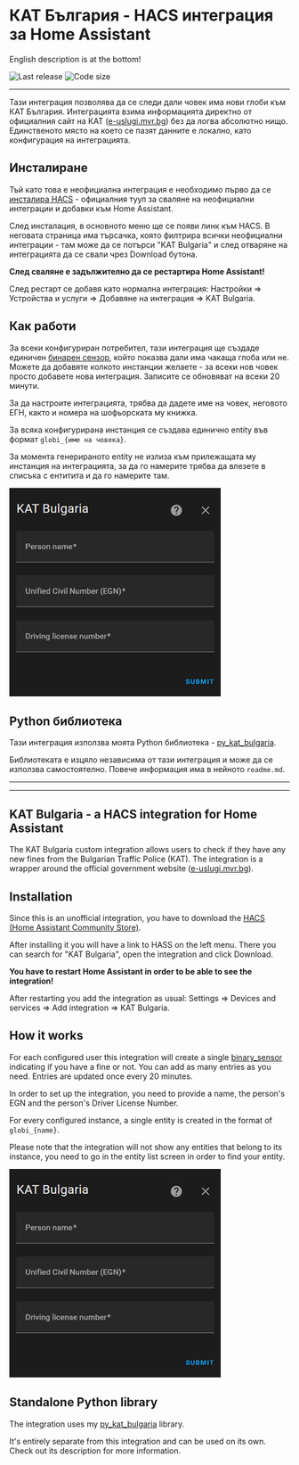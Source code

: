 # КАТ България - HACS интеграция за Home Assistant

English description is at the bottom!

![Last release](https://img.shields.io/github/release-date/nedevski/hacs_kat_bulgaria?style=flat-square)
![Code size](https://img.shields.io/github/languages/code-size/nedevski/hacs_kat_bulgaria?style=flat-square)

---

Тази интеграция позволява да се следи дали човек има нови глоби към КАТ България. Интеграцията взима информацията директно от официалния сайт на КАТ ([e-uslugi.mvr.bg](https://e-uslugi.mvr.bg/services/kat-obligations)) без да логва абсолютно нищо. Единственото място на което се пазят данните е локално, като конфигурация на интеграцията.

## Инсталиране

Тъй като това е неофициална интеграция е необходимо първо да се [инсталира HACS](https://hacs.xyz/docs/setup/download) - официалния туул за сваляне на неофициални интеграции и добавки към Home Assistant.

След инсталация, в основното меню ще се появи линк към HACS. В неговата страница има търсачка, която филтрира всички неофициални интеграции - там може да се потърси "KAT Bulgaria" и след отваряне на интеграцията да се свали чрез Download бутона.

**След сваляне е задължително да се рестартира Home Assistant!**

След рестарт се добавя като нормална интеграция: Настройки => Устройства и услуги => Добавяне на интеграция => KAT Bulgaria.

## Как работи

За всеки конфигуриран потребител, тази интеграция ще създаде единичен [бинарен сензор](/integrations/binary_sensor), който показва дали има чакаща глоба или не. Можете да добавяте колкото инстанции желаете - за всеки нов човек просто добавете нова интеграция. Записите се обновяват на всеки 20 минути.

За да настроите интеграцията, трябва да дадете име на човек, неговото ЕГН, както и номера на шофьорската му книжка.

За всяка конфигурирана инстанция се създава единично entity във формат `globi_{име на човека}`.

За момента генерираното entity не излиза към прилежащата му инстанция на интеграцията, за да го намерите трябва да влезете в списъка с ентитита и да го намерите там.

![Config flow](https://raw.githubusercontent.com/Nedevski/hass_kat_bulgaria/main/docs/config-flow-en.jpg)

## Python библиотека

Тази интеграция използва моята Python библиотека - [py_kat_bulgaria](https://github.com/Nedevski/py_kat_bulgaria).

Библиотеката е изцяло независима от тази интеграция и може да се използва самостоятелно. Повече информация има в нейното `readme.md`.

---

---

## KAT Bulgaria - a HACS integration for Home Assistant

The KAT Bulgaria custom integration allows users to check if they have any new fines from the Bulgarian Traffic Police (KAT). The integration is a wrapper around the official government website ([e-uslugi.mvr.bg](https://e-uslugi.mvr.bg/services/kat-obligations)).

## Installation

Since this is an unofficial integration, you have to download the [HACS (Home Assistant Community Store)](https://hacs.xyz/docs/setup/download).

After installing it you will have a link to HASS on the left menu. There you can search for "KAT Bulgaria", open the integration and click Download.

**You have to restart Home Assistant in order to be able to see the integration!**

After restarting you add the integration as usual: Settings => Devices and services => Add integration => KAT Bulgaria.

## How it works

For each configured user this integration will create a single [binary_sensor](/integrations/binary_sensor) indicating if you have a fine or not. You can add as many entries as you need. Entries are updated once every 20 minutes.

In order to set up the integration, you need to provide a name, the person's EGN and the person's Driver License Number.

For every configured instance, a single entity is created in the format of `globi_{name}`.

Please note that the integration will not show any entities that belong to its instance, you need to go in the entity list screen in order to find your entity.

![Config flow](https://raw.githubusercontent.com/Nedevski/hass_kat_bulgaria/main/docs/config-flow-en.jpg)

## Standalone Python library

The integration uses my [py_kat_bulgaria](https://github.com/Nedevski/py_kat_bulgaria) library.

It's entirely separate from this integration and can be used on its own. Check out its description for more information.
